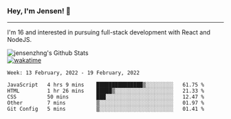 ### Hey, I'm Jensen! 👋

---

I'm 16 and interested in pursuing full-stack development with React and NodeJS.

![jensenzhng's Github Stats](https://github-readme-stats.vercel.app/api?username=jensenzhng&theme=dark&show_icons=true&count_private=true)
<br />
[![wakatime](https://wakatime.com/badge/user/cbfc263d-3611-4e36-8278-8fad45fe3f62.svg)](https://wakatime.com/@cbfc263d-3611-4e36-8278-8fad45fe3f62)

<!--START_SECTION:waka-->
```text
Week: 13 February, 2022 - 19 February, 2022

JavaScript   4 hrs 9 mins    ███████████████▒░░░░░░░░░   61.75 % 
HTML         1 hr 26 mins    █████▒░░░░░░░░░░░░░░░░░░░   21.33 % 
CSS          50 mins         ███░░░░░░░░░░░░░░░░░░░░░░   12.47 % 
Other        7 mins          ▒░░░░░░░░░░░░░░░░░░░░░░░░   01.97 % 
Git Config   5 mins          ▒░░░░░░░░░░░░░░░░░░░░░░░░   01.41 % 
```
<!--END_SECTION:waka-->
